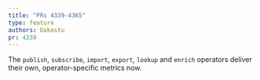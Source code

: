 ```yaml
---
title: "PRs 4339-4365"
type: feature
authors: Dakostu
pr: 4339
---
```


The `publish`, `subscribe`, `import`, `export`, `lookup` and `enrich` operators
deliver their own, operator-specific metrics now.
